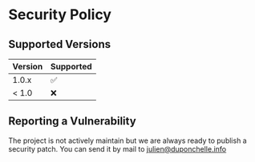 # Security Policy

## Supported Versions

| Version | Supported          |
| ------- | ------------------ |
| 1.0.x   | :white_check_mark: |
| < 1.0   | :x:                |

## Reporting a Vulnerability

The project is not actively maintain but we are always ready to publish a security patch. You can send it by mail to julien@duponchelle.info
